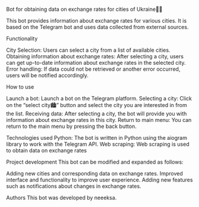 Bot for obtaining data on exchange rates for cities of Ukraine🤖💱

This bot provides information about exchange rates for various cities. It is based on the Telegram bot and uses data collected from external sources.

Functionality

City Selection: Users can select a city from a list of available cities.
Obtaining information about exchange rates: After selecting a city, users can get up-to-date information about exchange rates in the selected city.
Error handling: If data could not be retrieved or another error occurred, users will be notified accordingly.

How to use

Launch a bot: Launch a bot on the Telegram platform.
Selecting a city: Click on the “select city🏙️” button and select the city you are interested in from the list.
Receiving data: After selecting a city, the bot will provide you with information about exchange rates in this city.
Return to main menu: You can return to the main menu by pressing the back button.

Technologies used
Python: The bot is written in Python using the aiogram library to work with the Telegram API.
Web scraping: Web scraping is used to obtain data on exchange rates

Project development
This bot can be modified and expanded as follows:

Adding new cities and corresponding data on exchange rates.
Improved interface and functionality to improve user experience.
Adding new features such as notifications about changes in exchange rates.

Authors
This bot was developed by neeeksa.
